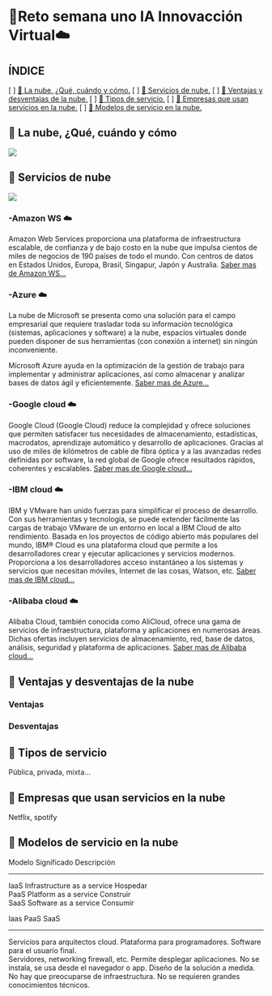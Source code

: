 # 🤖Reto semana uno IA Innovacción Virtual☁️

## ÍNDICE
 [ ] [👾 La nube, ¿Qué, cuándo y cómo.](#-La-nube-qué-cuándo-y-cómo)
 [ ] [👾 Servicios de nube.](#-Servicios-de-nube)
 [ ] [👾 Ventajas y desventajas de la nube.](#-Ventajas-y-desventajas-de-la-nube)
 [ ] [👾 Tipos de servicio.](#-Tipos-de-servicio)
 [ ] [👾 Empresas que usan servicios en la nube.](#-Empresas-que-usan-servicios-en-la-nube)
 [ ] [👾 Modelos de servicio en la nube.](#-Modelos-de-servicio-en-la-nube)

## 👾 La nube, ¿Qué, cuándo y cómo
![](.Imagescloud_c.jpg)

## 👾 Servicios de nube
![](.Imagesclouds.png)
### -Amazon WS ☁️
Amazon Web Services proporciona una plataforma de infraestructura escalable, de confianza y de bajo costo en la nube que impulsa cientos de miles de negocios de 190 países de todo el mundo. Con centros de datos en Estados Unidos, Europa, Brasil, Singapur, Japón y Australia.
[Saber mas de Amazon WS...](httpsaws.amazon.comes)

### -Azure ☁️
La nube de Microsoft se presenta como una solución para el campo empresarial que requiere trasladar toda su información tecnológica (sistemas, aplicaciones y software) a la nube, espacios virtuales donde pueden disponer de sus herramientas (con conexión a internet) sin ningún inconveniente.

Microsoft Azure ayuda en la optimización de la gestión de trabajo para implementar y administrar aplicaciones, así como almacenar y analizar bases de datos ágil y eficientemente.
[Saber mas de Azure...](httpsazure.microsoft.comes-mxfree)

### -Google cloud ☁️
Google Cloud (Google Cloud) reduce la complejidad y ofrece soluciones que permiten satisfacer tus necesidades de almacenamiento, estadísticas, macrodatos, aprendizaje automático y desarrollo de aplicaciones. Gracias al uso de miles de kilómetros de cable de fibra óptica y a las avanzadas redes definidas por software, la red global de Google ofrece resultados rápidos, coherentes y escalables.
[Saber mas de Google cloud...](httpscloud.google.com)

### -IBM cloud ☁️
IBM y VMware han unido fuerzas para simplificar el proceso de desarrollo. Con sus herramientas y tecnología, se puede extender fácilmente las cargas de trabajo VMware de un entorno en local a IBM Cloud de alto rendimiento. Basada en los proyectos de código abierto más populares del mundo, IBM® Cloud es una plataforma cloud que permite a los desarrolladores crear y ejecutar aplicaciones y servicios modernos. Proporciona a los desarrolladores acceso instantáneo a los sistemas y servicios que necesitan móviles, Internet de las cosas, Watson, etc. 
[Saber mas de IBM cloud...](httpswww.ibm.commx-escloud)

### -Alibaba cloud ☁️
Alibaba Cloud, también conocida como AliCloud, ofrece una gama de servicios de infraestructura, plataforma y aplicaciones en numerosas áreas. Dichas ofertas incluyen servicios de almacenamiento, red, base de datos, análisis, seguridad y plataforma de aplicaciones.
[Saber mas de Alibaba cloud...](httpsus.alibabacloud.com)

## 👾 Ventajas y desventajas de la nube
### Ventajas
### Desventajas

## 👾 Tipos de servicio
Pública, privada, mixta...

## 👾 Empresas que usan servicios en la nube
Netflix, spotify

## 👾 Modelos de servicio en la nube

 Modelo  Significado                  Descripción 
 ---    ---                         ---        
 IaaS    Infrastructure as a service  Hospedar    
 PaaS    Platform as a service        Construir   
 SaaS    Software as a service        Consumir    

 Iaas                                   PaaS                                        SaaS                                            
 ---                                   ---                                        ---                                            
 Servicios para arquitectos cloud.      Plataforma para programadores.              Software para el usuario final.                 
 Servidores, networking firewall, etc.  Permite desplegar aplicaciones.             No se instala, se usa desde el navegador o app. 
 Diseño de la solución a medida.        No hay que preocuparse de infraestructura.  No se requieren grandes conocimientos técnicos. 